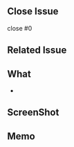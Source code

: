 ## Close Issue
<!-- 閉じるIssueの番号を記載する -->
close #0

## Related Issue
<!-- 関連するIssueの番号を記載する -->

## What
<!-- 変更点などを記載する -->
+ 

## ScreenShot
<!-- 作成した画面などのスクリーンショットを添付する -->

## Memo
<!-- レビュワーに伝えたいことがあれば記載する -->
